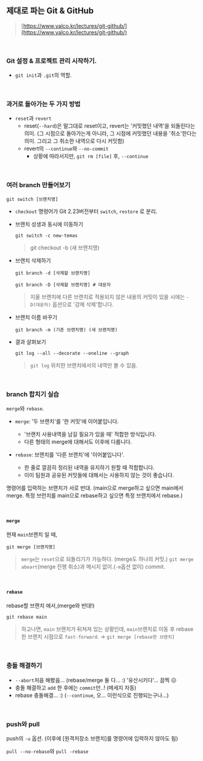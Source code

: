 ## 제대로 파는 Git & GitHub

> [https://www.yalco.kr/lectures/git-github/](https://www.yalco.kr/lectures/git-github/)

<br />

### Git 설정 & 프로젝트 관리 시작하기.

- `git init`과 `.git`의 역할.

<br />

### 과거로 돌아가는 두 가지 방법

- `reset`과 `revert`
  - reset(`--hard`)은 말그대로 reset이고, revert는 '커밋했던 내역'을 되돌린다는 의미. (그 시점으로 돌아가는게 아니라, 그 시점에 커밋했던 내용을 '취소'한다는 의미. 그리고 그 취소한 내역으로 다시 커밋함)
  - revert의 `--continue`와 `--no-commit`
    - 상황에 따라서지만, `git rm [file]` 후, `--continue`

<br />

### 여러 branch 만들어보기

`git switch [브랜치명]`<br />

- `checkout` 명령어가 Git 2.23버전부터 `switch`, `restore` 로 분리.<br />
- 브랜치 성생과 동시에 이동하기<br />

  ```
  git switch -c new-temas
  ```

  > git checkout -b (새 브랜치명)<br />

- 브랜치 삭제하기

  ```
  git branch -d [삭제할 브랜치명]
  ```

  ```
  git branch -D [삭제할 브랜치명] # 대문자
  ```

  > 지울 브랜치에 다른 브랜치로 적용되지 않은 내용의 커밋이 있을 시에는 `-D(대문자)` 옵션으로 '강제 삭제'합니다.

- 브랜치 이름 바꾸기

  ```
  git branch -m (기존 브랜치명) (새 브랜치명)
  ```

- 결과 살펴보기

  ```
  git log --all --decorate --oneline --graph
  ```

  > `git log` 위치한 브랜치에서의 내역만 볼 수 있음.

<br />

### branch 합치기 실습

`merge`와 `rebase`.<br />

- `merge`: '두 브랜치'를 '한 커밋'에 이어붙입니다.<br />

  - '브랜치 사용내역을 남길 필요가 있을 때' 적합한 방식입니다.
  - 다른 형태의 merge에 대해서도 이후에 다룹니다.

- `rebase`: 브랜치를 '다른 브랜치'에 '이어붙입니다'.<br />
  - 한 줄로 깔끔히 정리된 내역을 유지하기 원할 때 적합합니다.
  - 이미 팀원과 공유된 커밋들에 대해서는 사용하지 않는 것이 좋습니다.

명령어를 입력하는 브랜치가 서로 반대. (main으로 merge하고 싶으면 main에서 merge. 특정 브런치를 main으로 rebase하고 싶으면 특정 브랜치에서 rebase.)

<br />

#### `merge`

현재 `main`브랜치 일 때,<br />

`git merge [브랜치명]`<br />

> `merge`는 `reset`으로 되돌리기가 가능하다. (merge도 하나의 커밋.)
> `git merge aboart`(merge 진행 취소)과 메시지 없이.(`-m`옵션 없이) commit.

<br />

#### `rebase`

rebase할 브랜치 에서,(merge와 반대!)<br />

`git rebase main`<br />

> 하고나면, `main` 브랜치가 뒤쳐져 있는 상황인데, `main`브랜치로 이동 후 rebase한 브랜치 시점으로 `fast-forward`. -> `git merge [rebase한 브랜치]`

<br />

### 충돌 해결하기

- `--abort`처음 해봤음... (rebase/merge 둘 다... :) '유산시키다'... 끔찍 😖
- 충돌 해결하고 `add` 한 후에는 `commit`만..! (메세지 자동)
- rebase 충돌해결... :) (`--continue`, 오... 이런식으로 진행되는구나...)

<br />

### push와 pull

push의 `-u` 옵션. (이후에 [원격저장소 브랜치]를 명령어에 입력하지 않아도 됨)<br />

`pull --no-rebase`와 `pull -rebase`
